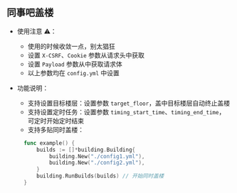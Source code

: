 ## 同事吧盖楼

- 使用注意 ⚠️：
  - 使用的时候收敛一点，别太猖狂
  - 设置 `X-CSRF`、`Cookie` 参数从请求头中获取
  - 设置 `Payload` 参数从中获取请求体
  - 以上参数均在 `config.yml` 中设置


- 功能说明：
  - 支持设置目标楼层：设置参数 `target_floor`，盖中目标楼层自动终止盖楼
  - 支持设置定时任务：设置参数 `timing_start_time`、`timing_end_time`，可定时开始定时结束
  - 支持多贴同时盖楼：
  ```go
    func example() {
        builds := []*building.Building{
            building.New("./config1.yml"), 
            building.New("./config2.yml"),
        }
        building.RunBuilds(builds) // 开始同时盖楼
    }
  ```
    